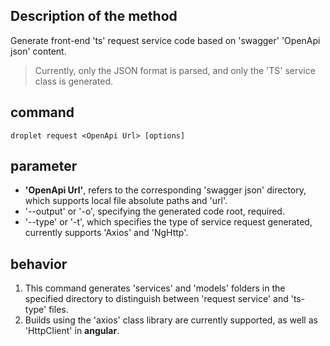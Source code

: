## Description of the method
Generate front-end 'ts' request service code based on 'swagger' 'OpenApi json' content.
> Currently, only the JSON format is parsed, and only the 'TS' service class is generated.
## command
`droplet request <OpenApi Url> [options]`

## parameter
- **'OpenApi Url'**, refers to the corresponding 'swagger json' directory, which supports local file absolute paths and 'url'.
- '--output' or '-o', specifying the generated code root, required.
- '--type' or '-t', which specifies the type of service request generated, currently supports 'Axios' and 'NgHttp'.

## behavior
1. This command generates 'services' and 'models' folders in the specified directory to distinguish between 'request service' and 'ts-type' files.
2. Builds using the 'axios' class library are currently supported, as well as 'HttpClient' in **angular**.
